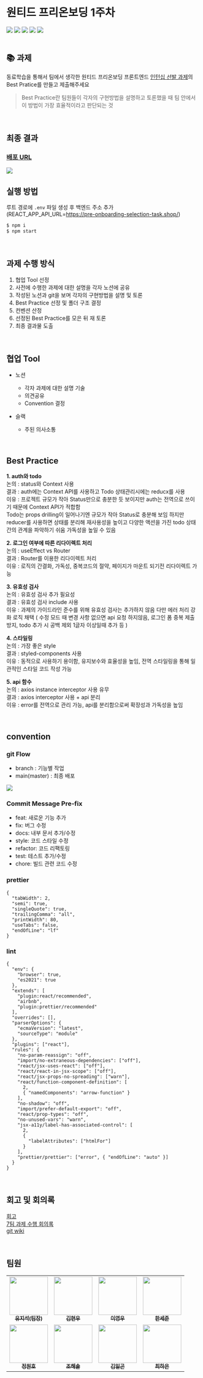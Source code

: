 # 원티드 프리온보딩 1주차
<img src="https://img.shields.io/badge/JavaScript-F7DF1E?style=flat-square&logo=JavaScript&logoColor=white"/> <img src="https://img.shields.io/badge/React-61DAFB?style=flat-square&logo=React&logoColor=white"/> <img src="https://img.shields.io/badge/styled component-DB7093?style=flat-square&logo=styled-components&logoColor=white"/> <img src="https://img.shields.io/badge/Axios-5A29E4?style=flat-square&logo=Axios&logoColor=white"/> <img src="https://img.shields.io/badge/React Router-CA4245?style=flat-square&logo=React Router&logoColor=white">   
</br>

## :books: 과제

동료학습을 통해서 팀에서 생각한 원티드 프리온보딩 프론트엔드 [인턴십 선발 과제](https://github.com/walking-sunset/selection-task)의 Best Pratice를 만들고 제출해주세요  
  > Best Practice란 팀원들이 각자의 구현방법을 설명하고 토론했을 때 팀 안에서 이 방법이 가장 효율적이라고 판단되는 것

<br/>  

## 최종 결과

### [배포 URL](http://wanted-pre-onboarding-frontend-che.s3-website.ap-northeast-2.amazonaws.com/signin)  

<img src="https://user-images.githubusercontent.com/80516736/221163889-f6e55521-5a84-402b-bb25-977f35efd3a1.gif">

</br>

## 실행 방법

루트 경로에 `.env` 파일 생성 후 백엔드 주소 추가  
(REACT_APP_API_URL=https://pre-onboarding-selection-task.shop/)

```bash
$ npm i
$ npm start
```
<br/>  

## 과제 수행 방식

1. 협업 Tool 선정
2. 사전에 수행한 과제에 대한 설명을 각자 노션에 공유
3. 작성된 노션과 git을 보며 각자의 구현방법을 설명 및 토론
4. Best Practice 선정 및 폴더 구조 결정
5. 컨벤션 산정
5. 선정된 Best Practice를 모은 뒤 재 토론
6. 최종 결과물 도출

<br/>

## 협업 Tool

* 노션
  - 각자 과제에 대한 설명 기술
  - 의견공유
  - Convention 결정

* 슬랙
  - 주된 의사소통

<br/>

## Best Practice

**1. auth와 todo**   
    논의 : status와 Context 사용  
    결과 : auth에는 Context API를 사용하고 Todo 상태관리시에는 reducx를 사용  
    이유 : 프로젝트 규모가 작아 Status만으로 충분한 듯 보이지만 auth는 전역으로 쓰이기 때문에 Context API가 적합함  
    Todo는 props drilling이 일어나기엔 규모가 작아 Status로 충분해 보임 하지만 reducer를 사용하면 상태를 분리해 재사용성을 높이고 다양한 액션을 가진 todo 상태 간의 관계을 파악하기 쉬움 가독성을 높일 수 있음
    
**2. 로그인 여부에 따른 리다이렉트 처리**    
   논의 : useEffect vs Router  
   결과 : Router를 이용한 리다이렉트 처리  
   이유 : 로직의 간결화, 가독성, 중복코드의 절약, 페이지가 마운트 되기전 리다이렉트 가능

**3. 유효성 검사**    
   논의 : 유효성 검사 추가 필요성  
   결과 : 유효성 검사 include 사용  
   이유 : 과제의 가이드라인 준수를 위해 유효성 검사는 추가하지 않음 다만 에러 처리 강화 로직 채택 ( 수정 모드 때 변경 사항 없으면 api 요청 하지않음, 로그인 폼 중복 제출 방지, todo 추가 시 공백 제외 1글자 이상일때 추가 등 )

**4. 스타일링**  
   논의 : 가장 좋은 style  
   결과 : styled-components 사용  
   이유 : 동적으로 사용하기 용이함, 유지보수와 효율성을 높임, 전역 스타일링을 통해 일관적인 스타일 코드 작성 가능

**5. api 함수**  
   논의 : axios instance interceptor 사용 유무  
   결과 : axios interceptor 사용 + api 분리  
   이유 : error를 전역으로 관리 가능, api를 분리함으로써 확장성과 가독성을 높임

<br/>

## convention

### **git Flow**
* branch : 기능별 작업
* main(master) : 최종 배포
<img src="https://user-images.githubusercontent.com/80516736/221170041-8b7d3762-1152-4407-a600-d9fe1e87e08d.png">

### **Commit Message Pre-fix**
- feat: 새로운 기능 추가
- fix: 버그 수정
- docs: 내부 문서 추가/수정
- style: 코드 스타일 수정
- refactor: 코드 리팩토링
- test: 테스트 추가/수정
- chore: 빌드 관련 코드 수정

### **prettier**
```
{
  "tabWidth": 2,
  "semi": true,
  "singleQuote": true,
  "trailingComma": "all",
  "printWidth": 80,
  "useTabs": false,
  "endOfLine": "lf"
}
```
### **lint**
```
{
  "env": {
    "browser": true,
    "es2021": true
  },
  "extends": [
    "plugin:react/recommended",
    "airbnb",
    "plugin:prettier/recommended"
  ],
  "overrides": [],
  "parserOptions": {
    "ecmaVersion": "latest",
    "sourceType": "module"
  },
  "plugins": ["react"],
  "rules": {
    "no-param-reassign": "off",
    "import/no-extraneous-dependencies": ["off"],
    "react/jsx-uses-react": ["off"],
    "react/react-in-jsx-scope": ["off"],
    "react/jsx-props-no-spreading": ["warn"],
    "react/function-component-definition": [
      2,
      { "namedComponents": "arrow-function" }
    ],
    "no-shadow": "off",
    "import/prefer-default-export": "off",
    "react/prop-types": "off",
    "no-unused-vars": "warn",
    "jsx-a11y/label-has-associated-control": [
      2,
      {
        "labelAttributes": ["htmlFor"]
      }
    ],
    "prettier/prettier": ["error", { "endOfLine": "auto" }] 
  }
}
```
<br/>

## 회고 및 회의록
[회고](https://www.notion.so/solwork/1-070861fff8d444b1ae9639b392c16314)  
[7팀 과제 수행 회의록](https://solwork.notion.site/cfbf7c8530ab43f29695dcac5923fd1c)   
[git wiki](https://github.com/wanted-pre-7/wanted-pre-onboarding-frontend/wiki)  

<br/>

## 팀원


<table>
  <tbody>
    <tr>
      <td align="center"><a href="https://github.com/yujiseok"><img src="https://avatars.githubusercontent.com/u/83855636?v=4" width="100px;" alt=""/><br /><sub><b>유지석(팀장)</b></sub></a><br /></td>
      <td align="center"><a href="https://github.com/kimhw7"><img src="https://avatars.githubusercontent.com/u/100066239?v=4" width="100px;" alt=""/><br /><sub><b>김현우</b></sub></a><br /></td>
      <td align="center"><a href="https://github.com/Everylisy"><img src="https://avatars.githubusercontent.com/u/60170829?v=4" width="100px;" alt=""/><br /><sub><b>이영우</b></sub></a><br /></td>
      <td align="center"><a href="https://github.com/hansejun"><img src="https://avatars.githubusercontent.com/u/86880916?v=4" width="100px;" alt=""/><br /><sub><b>한세준</b></sub></a><br /></td>
     <tr/>
     <td align="center"><a href="https://github.com/cwonho"><img src="https://avatars.githubusercontent.com/u/104820973?v=4" width="100px;" alt=""/><br /><sub><b>정원호</b></sub></a><br /></td>
     <td align="center"><a href="https://github.com/sol-pine"><img src="https://avatars.githubusercontent.com/u/105091138?v=4" width="100px;" alt=""/><br /><sub><b>조해솔</b></sub></a><br /></td>
     <td align="center"><a href="https://github.com/ilgon0110"><img src="https://avatars.githubusercontent.com/u/82035356?v=4" width="100px;" alt=""/><br /><sub><b>김일곤</b></sub></a><br /></td>
     <td align="center"><a href="https://github.com/che-97"><img src="https://avatars.githubusercontent.com/u/80516736?v=4" width="100px;" alt=""/><br /><sub><b>최하은</b></sub></a><br /></td>
     <tr/>
  </tbody>
</table>
